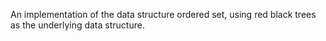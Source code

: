 An implementation of the data structure ordered set, using red black trees as the underlying data structure.
